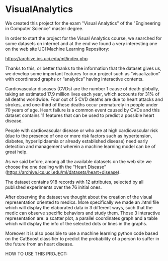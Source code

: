 # VisualAnalytics

We created this project for the exam "Visual Analytics" of the "Engineering in Computer Science" master degree.

In order to start the project for the Visual Analytics course, we searched for some datasets on internet and at the end we found a very interesting one on the web site UCI Machine Learning Repository:

https://archive.ics.uci.edu/ml/index.php

Thanks to this, or better thanks to the information that the dataset gives us, we develop some important features for our project such as “visualization” with coordinated graphs or “analytics” having interactive contents.

Cardiovascular diseases (CVDs) are the number 1 cause of death globally, taking an estimated 17.9 million lives each year, which accounts for 31% of all deaths worldwide. Four out of 5 CVD deaths are due to heart attacks and strokes, and one-third of these deaths occur prematurely in people under 70 years of age. Heart failure is a common event caused by CVDs and this dataset contains 11 features that can be used to predict a possible heart disease.

People with cardiovascular disease or who are at high cardiovascular risk (due to the presence of one or more risk factors such as hypertension, diabetes, hyperlipidaemia or already established disease) need early detection and management wherein a machine learning model can be of great help.

As we said before, among all the available datasets on the web site we choose the one dealing with the “Heart Disease” (https://archive.ics.uci.edu/ml/datasets/heart+disease).

The dataset contains 918 records with 12 attributes, selected by all published experiments over the 76 initial ones. 

After observing the dataset we thought about the creation of the visual representation oriented to medics. 
More specifically we made an .html file which will display the elaborated data in 3 different ways, such that the medic can observe specific behaviors and study them. Those 3 interactive representation are: a scatter plot, a parallel coordinates graph and a table which will display the info of the selected dots or lines in the graphs. 

Moreover it is also possible to use a machine learning python code based on the CatBoost classifier to predict the probability of a person to suffer in the future from an heart disease.

HOW TO USE THIS PROJECT:

